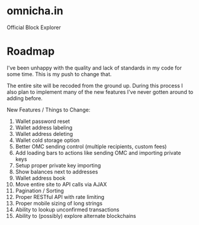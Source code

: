 # omnicha.in
Official Block Explorer

# Roadmap
I've been unhappy with the quality and lack of standards in my code for some time. This is my push to change that.

The entire site will be recoded from the ground up. During this process I also plan to implement many of the new features I've never gotten around to adding before.

New Features / Things to Change:

1. Wallet password reset
2. Wallet address labeling
3. Wallet address deleting
4. Wallet cold storage option
5. Better OMC sending control (multiple recipients, custom fees)
6. Add loading bars to actions like sending OMC and importing private keys
7. Setup proper private key importing
8. Show balances next to addresses
9. Wallet address book
10. Move entire site to API calls via AJAX
11. Pagination / Sorting
12. Proper RESTful API with rate limiting
13. Proper mobile sizing of long strings
14. Ability to lookup unconfirmed transactions
15. Ability to (possibly) explore alternate blockchains
